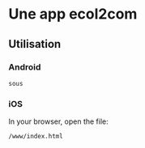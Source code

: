 # Une app ecol2com

## Utilisation

### Android

    sous 

### iOS

In your browser, open the file:

    /www/index.html

